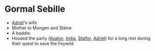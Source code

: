 # Gormal Sebille
- [Adriel](Adriel.md)'s wife
- Mother to Mungen and Slàine
- A baddie
- Housed the party ([Avalon](PCs/Current/Avalon.md), [India](PCs/Current/India.md), [Stalfor](PCs/Current/Stalfor.md), [Adriel](Adriel.md)) for a long rest during their quest to save the Feywild